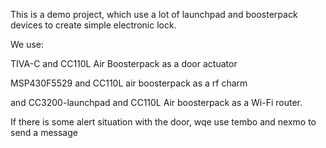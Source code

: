 This is a demo project, which use a lot of launchpad and boosterpack devices to create simple electronic lock.

We use:

TIVA-C and CC110L Air Boosterpack as a door actuator

MSP430F5529 and CC110L air boosterpack as a rf charm

and CC3200-launchpad and CC110L Air boosterpack as a Wi-Fi router.

If there is some alert situation with the door, wqe use tembo and nexmo to send a message
